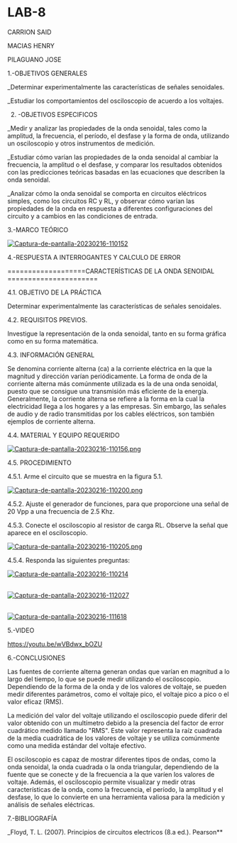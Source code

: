 # LAB-8

CARRION SAID

MACIAS HENRY

PILAGUANO JOSE

1.-OBJETIVOS GENERALES

_Determinar experimentalmente las características de señales senoidales.

_Estudiar los comportamientos del osciloscopio de acuerdo a los voltajes.

2. -OBJETIVOS ESPECIFICOS 

_Medir y analizar las propiedades de la onda senoidal, tales como la amplitud, la frecuencia, el período, el desfase y la forma de onda, utilizando un osciloscopio y otros instrumentos de medición.

_Estudiar cómo varían las propiedades de la onda senoidal al cambiar la frecuencia, la amplitud o el desfase, y comparar los resultados obtenidos con las predicciones teóricas basadas en las ecuaciones que describen la onda senoidal.

_Analizar cómo la onda senoidal se comporta en circuitos eléctricos simples, como los circuitos RC y RL, y observar cómo varían las propiedades de la onda en respuesta a diferentes configuraciones del circuito y a cambios en las condiciones de entrada.

3.-MARCO TEÓRICO

<a href='https://postimages.org/' target='_blank'><img src='https://i.postimg.cc/65zGVBDw/Captura-de-pantalla-20230216-110152.png' border='0' alt='Captura-de-pantalla-20230216-110152'/></a>

4.-RESPUESTA A INTERROGANTES Y CALCULO DE ERROR

===================CARACTERÍSTICAS DE LA ONDA SENOIDAL ======================

4.1. OBJETIVO DE LA PRÁCTICA

Determinar experimentalmente las características de señales senoidales.

4.2. REQUISITOS PREVIOS.

Investigue la representación de la onda senoidal, tanto en su forma gráfica como en su forma matemática.

4.3. INFORMACIÓN GENERAL

Se denomina corriente alterna (ca) a la corriente eléctrica en la que la magnitud y dirección varían periódicamente. La forma de onda de la corriente alterna más comúnmente utilizada es la de una onda senoidal, puesto que se consigue una transmisión más eficiente de la energía. Generalmente, la corriente alterna se refiere a la forma en la cual la electricidad llega a los hogares y a las empresas. Sin embargo, las señales de audio y de radio transmitidas por los cables eléctricos, son también ejemplos de corriente alterna.

4.4. MATERIAL Y EQUIPO REQUERIDO

[![Captura-de-pantalla-20230216-110156.png](https://i.postimg.cc/YSLGwYjq/Captura-de-pantalla-20230216-110156.png)](https://postimg.cc/1gP5GgpL)

4.5. PROCEDIMIENTO

4.5.1. Arme el circuito que se muestra en la figura 5.1.

[![Captura-de-pantalla-20230216-110200.png](https://i.postimg.cc/VkVrTDfV/Captura-de-pantalla-20230216-110200.png)](https://postimg.cc/dhGVZRT2)

4.5.2. Ajuste el generador de funciones, para que proporcione una señal de 20 Vpp a una frecuencia de 2.5 Khz.

4.5.3. Conecte el osciloscopio al resistor de carga RL. Observe la señal que aparece en el osciloscopio.

[![Captura-de-pantalla-20230216-110205.png](https://i.postimg.cc/d1M7Q3TR/Captura-de-pantalla-20230216-110205.png)](https://postimg.cc/5H39nxgj)

4.5.4. Responda las siguientes preguntas:

<a href="https://postimages.org/" target="_blank"><img src="https://i.postimg.cc/Y91vv715/Captura-de-pantalla-20230216-110214.png" alt="Captura-de-pantalla-20230216-110214"/></a><br/><br/>

<a href="https://postimages.org/" target="_blank"><img src="https://i.postimg.cc/QxwGBT0T/Captura-de-pantalla-20230216-112027.png" alt="Captura-de-pantalla-20230216-112027"/></a><br/><br/>

<a href="https://postimages.org/" target="_blank"><img src="https://i.postimg.cc/Y0rDVp8k/Captura-de-pantalla-20230216-111618.png" alt="Captura-de-pantalla-20230216-111618"/></a>

5.-VIDEO

https://youtu.be/wVBdwx_bOZU

6.-CONCLUSIONES

Las fuentes de corriente alterna generan ondas que varían en magnitud a lo largo del tiempo, lo que se puede medir utilizando el osciloscopio. Dependiendo de la forma de la onda y de los valores de voltaje, se pueden medir diferentes parámetros, como el voltaje pico, el voltaje pico a pico o el valor eficaz (RMS).

La medición del valor del voltaje utilizando el osciloscopio puede diferir del valor obtenido con un multímetro debido a la presencia del factor de error cuadrático medido llamado "RMS". Este valor representa la raíz cuadrada de la media cuadrática de los valores de voltaje y se utiliza comúnmente como una medida estándar del voltaje efectivo.

El osciloscopio es capaz de mostrar diferentes tipos de ondas, como la onda senoidal, la onda cuadrada o la onda triangular, dependiendo de la fuente que se conecte y de la frecuencia a la que varíen los valores de voltaje. Además, el osciloscopio permite visualizar y medir otras características de la onda, como la frecuencia, el período, la amplitud y el desfase, lo que lo convierte en una herramienta valiosa para la medición y análisis de señales eléctricas.

7.-BIBLIOGRAFÍA

_Floyd, T. L. (2007). Principios de circuitos electricos (8.a ed.). Pearson**
